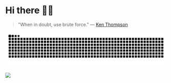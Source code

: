 # Hi there 🤘🏼

> "When in doubt, use brute force." — [Ken Thompson](https://en.wikipedia.org/wiki/Ken_Thompson)

![github contribution grid snake animation](https://raw.githubusercontent.com/yxxhero/yxxhero/output/github-contribution-grid-snake.svg)

<a href="https://github.com/g8rdier">
  <img align="center" height="170px" src="https://github-readme-stats.vercel.app/api?username=g8rdier&show_icons=true&theme=buefy" />
</a>

